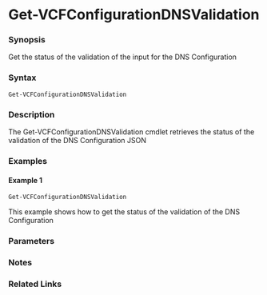 # Get-VCFConfigurationDNSValidation

### Synopsis
Get the status of the validation of the input for the DNS Configuration

### Syntax
```
Get-VCFConfigurationDNSValidation
```

### Description
The Get-VCFConfigurationDNSValidation cmdlet retrieves the status of the validation of the DNS Configuration JSON

### Examples
#### Example 1
```
Get-VCFConfigurationDNSValidation
```
This example shows how to get the status of the validation of the DNS Configuration

### Parameters

### Notes

### Related Links
